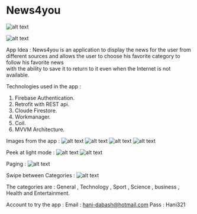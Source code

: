 # News4you

![alt text](https://launch.sa/assets/images/logos/tuwaiq1000-dark.svg)

![alt text](https://media2.giphy.com/media/KLp9F4gdqq2la5H1oa/giphy.gif?cid=790b76119c5222555287c2a693ac1ee2ee27ff85e2e59624&rid=giphy.gif&ct=g)


App Idea :
  News4you is an application to display the news for the user from different sources 
  and allows the user to choose his favorite category to follow his favorite news   
  with the ability to save it to return to it even when the Internet is not available.

Technologies used in the app :
  1. Firebase Authentication.
  2. Retrofit with REST api.
  3. Cloude Firestore.
  4. Workmanager.
  5. Coil.
  6. MVVM Architecture.
  
Images from the app :
![alt text](https://i.ibb.co/0rd189z/Screenshot-News4you.jpg) ![alt text](https://i.ibb.co/SvJKSRT/Screenshot-News4you.jpg)
![alt text](https://i.ibb.co/gWCnZWK/Screenshot-News4you.jpg) ![alt text](https://i.ibb.co/C9J19Z6/Screenshot-News4you.jpg)


Peek at light mode :
![alt text](https://i.ibb.co/cgCh73C/Screenshot-News4you.jpg) ![alt text](https://i.ibb.co/B2j3Hj3/Screenshot-News4you.jpg)


Paging :
![alt text](https://media3.giphy.com/media/hbMLDC6nRZwjgHcUCe/giphy.gif?cid=790b76111c50c8ee22e3c0321f1fe33851eb36ec1f6b79c5&rid=giphy.gif&ct=g)


Swipe between Categories :
![alt text](https://media1.giphy.com/media/RfkHxQoXCa2mRQUwxf/giphy.gif?cid=790b7611b3d28edea12c4868aa65441a77dc24385336a9c1&rid=giphy.gif&ct=g)


The categories are :
  General , Technology , Sport , Science , business , Health and Entertainment.


Account to try the app :
  Email : hani-dabash@hotmail.com
  Pass : Hani321

